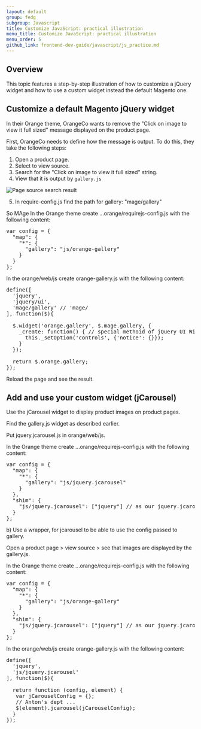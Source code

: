 ```yaml
---
layout: default
group: fedg
subgroup: Javascript
title: Customize JavaScript: practical illustration
menu_title: Customize JavaScript: practical illustration
menu_order: 5
github_link: frontend-dev-guide/javascript/js_practice.md
---
```


<h2 id="practice_overview">Overview</h2>
This topic features a step-by-step illustration of how to customize a jQuery widget and how to use a custom widget instead the default Magento one. 

<h2>Customize a default Magento jQuery widget</h2>

In their Orange theme, OrangeCo wants to remove the "Click on image to view it full sized" message displayed on the product page. 

First, OrangeCo needs to define how the message is output. To do this, they take the following steps: 

1. Open a product page.
2. Select to view source.
3. Search for the "Click on image to view it full sized" string.
3. View that it is output by `gallery.js`

<img src="{{site.baseurl }}common/images/fdg_js_pr1.png" alt="Page source search result">

5. In require-config.js find the path for gallery: "mage/gallery"

So MAge
In the Orange theme create ...orange/requirejs-config.js
with the following content:
<pre>
var config = {
  "map": {
    "*": {
      "gallery": "js/orange-gallery"
    }
  }
};
</pre>

In the orange/web/js create orange-gallery.js with the following content:
<pre>
define([
  'jquery',
  'jquery/ui',
  'mage/gallery' // 'mage/<widget.name>
], function($){
 
  $.widget('orange.gallery', $.mage.gallery, {
    _create: function() { // special methoid of jQuery UI Widgets
      this._setOption('controls', {'notice': {}});
    }
  });
 
  return $.orange.gallery;
});
</pre>

Reload the page and see the result.

<h2>Add and use your custom widget (jCarousel)</h2>
Use the jCarousel widget to display product images on product pages.

Find the gallery.js widget as described earlier.

Put jquery.jcarousel.js in orange/web/js.

In the Orange theme create ...orange/requirejs-config.js
with the following content:
<pre>
var config = {
  "map": {
    "*": {
      "gallery": "js/jquery.jcarousel"
    }
  },
  "shim": {
    "js/jquery.jcarousel": ["jquery"] // as our jquery.jcarousel isn't an AMD module
  }
};
</pre>


b) Use a wrapper, for jcarousel to be able to use the config passed to gallery.

Open a product page > view source > see that images are displayed by the gallery.js.

In the Orange theme create ...orange/requirejs-config.js
with the following content:
<pre>
var config = {
  "map": {
    "*": {
      "gallery": "js/orange-gallery"
    }
  },
  "shim": {
    "js/jquery.jcarousel": ["jquery"] // as our jquery.jcarousel isn't an AMD module
  }
};
</pre>

In the orange/web/js create orange-gallery.js with the following content:
<pre>
define([
  'jquery',
  'js/jquery.jcarousel'
], function($){
 
  return function (config, element) {
   var jCarouselConfig = {};
   // Anton's dept ... 
   $(element).jcarousel(jCarouselConfig);
  }
});
</pre>


